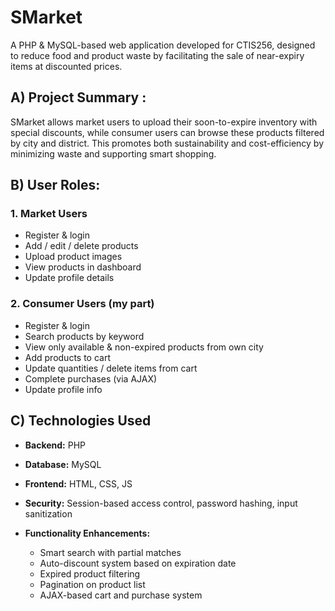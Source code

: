 # **SMarket**

A PHP & MySQL-based web application developed for CTIS256, designed to reduce food and product waste
by facilitating the sale of near-expiry items at discounted prices.

## A) Project Summary :

SMarket allows market users to upload their soon-to-expire inventory with special discounts,
while consumer users can browse these products filtered by city and district.
This promotes both sustainability and cost-efficiency by minimizing waste and supporting smart shopping.

## B) User Roles:

### 1. Market Users

* Register & login
* Add / edit / delete products
* Upload product images
* View products in dashboard
* Update profile details

### 2. Consumer Users (my part)

* Register & login
* Search products by keyword
* View only available & non-expired products from own city
* Add products to cart
* Update quantities / delete items from cart
* Complete purchases (via AJAX)
* Update profile info

## C) Technologies Used

* **Backend:** PHP
* **Database:** MySQL
* **Frontend:** HTML, CSS, JS
* **Security:** Session-based access control, password hashing, input sanitization
* **Functionality Enhancements:**

  * Smart search with partial matches
  * Auto-discount system based on expiration date
  * Expired product filtering
  * Pagination on product list
  * AJAX-based cart and purchase system
